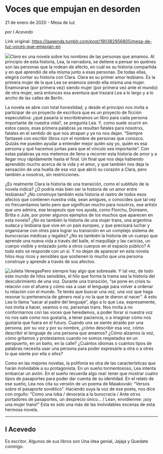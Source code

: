 # Voces que empujan en desorden



21 de enero de 2020 - Mesa de luz

_por I Acevedo_

Link original: https://laagenda.tumblr.com/post/190382956805/mesa-de-luz-voces-que-empujan-en

![](https://64.media.tumblr.com/083ae7d67423801d27e7dd4de8306b25/7c6f64614e18c523-28/s500x750/6f0e5aa1ded4fff225b3de4a5cfbdb4c684ff539.jpg)*Clara* es una novela sobre los nombres de las personas que amamos. Al principio de esta historia, Lea, la narradora, se detiene a pensar en quiénes son las personas que la rodean de afecto, en cuál es su historia compartida y en qué aprendió de ella misma junto a esas personas. De todas ellas, elegirá contar su historia con Clara. Clara es su primer amor lesbiano. Es la primera mujer de la que Lea se enamora siendo ella misma una mujer. Enamorarse (por primera vez) siendo mujer (por primera vez ante el mundo) de otra mujer, será entonces esa aventura que trazará Lea a lo largo y a lo ancho de las calles de Berlín.

La novela se abre con total honestidad, y desde el principio nos invita a participar de un proyecto de escritura que es un proyecto de ficción especulativa: ¿qué pasaría si escribiéramos un libro para cada persona importante de nuestra vida?, se pregunta Lea. Y, como suele ocurrir en estos casos, esas primera palabras ya resultan fatales para nosotrxs, fatales en el sentido de que nos atrapan y ya no nos dejan. “Siempre fantaseé con escribir libros con el nombre de personas que conozco. Quizás me pueden ayudar a entender mejor quién soy yo, quién es esa persona y qué hacemos juntas para que el vínculo sea importante”. Con estas palabras ya nos metemos de lleno a recorrer esta historia de amor y a llegar muy rápidamente hasta el final. Un final que nos deja habiendo aprendido mucho acerca de la vida y el amor, y que también nos deja la sensación de una huella de esa voz que abrió su corazón a Clara, pero también a nosotrxs, sin restricciones.

¿Es realmente Clara la historia de una transición, como el subtítulo de la novela indica? ¿O podría más bien ser la historia de un amor entre lesbianas? ¿No construye también esta historia el rastro de todos esos afectos que contienen nuestra vida, sean amigues, o conocides que tal vez no frecuentamos tanto pero que significan mucho para nosotrxs, ese artistx que unx admira, ese terapeutx que nos ayuda, como Florchu, Doireann, Britta o Jule, por poner algunos ejemplos de los muchos que aparecen en esta novela? ¿No es también la historia de una mujer trans, una argentina sudaca y lesbiana que vive en un país europeo, y que precisará luchar y organizarse con otres para lograr su transición en un complejo sistema de burocracias médicas y legales? ¿No es también la historia de un cuerpo que aprende una nueva vida a través del baile, el maquillaje y las caricias, un cuerpo visible y enlazado junto a otros cuerpos en el espacio público? A todo esto se responde con un sí. Y no dejan de aparecer en esta novela hilos muy ricos y sensibles que sostienen lo mucho que una persona construye y aprende a través de sus afectos. 

![Julieta Venegas](https://64.media.tumblr.com/6e953e8e65e9db4ce460824144e51ec6/7c6f64614e18c523-4a/s250x400/b3cf7ab1344361c79b839f9e67e648533ff06b21.jpg)Pero siempre hay algo que sobresale. Y tal vez, de todo este mundo de hilos sensibles, el hilo que forma la trama sea la historia del descubrimiento de una voz. Durante una transición, “se pone en crisis tu relación con el afuera y cómo vas a usar el lenguaje para volver a ordenar tu relación con el mundo. Te tenés que buscar una voz, una voz que haga resonar tu pertenencia de género real y no la que te dieron al nacer”. A esto Lea lo llama “sacar al padre del lenguaje”, algo a lo que Lea, expresamente, nos invita a hacer, seamos o no, personas trans. Nos invita a no conformarnos con las voces que heredamos, a poder llorar si nuestra voz no nos sale como nos gustaría, a tener paciencia, o a imaginar cómo nos gustaría que fuera en el futuro. Cuando unx se siente atraído por una persona, por su voz y por su nombre, ¿cómo describir esa voz, cómo describir el lenguaje de una persona que amamos? ¿Cómo alzamos la voz, cómo gritamos y protestamos cuando no somos respetadxs en un aeropuerto, en un baño, en la calle? ¿Cuántos idiomas o cuántos tipos de palabras necesita usar una persona para poder expresarle a otra o a otres lo que siente por ella o ellxs?

Como en las mejores novelas, la polifonía es otra de las características que harán  inolvidable a su protagonista. En un sueño tormentososo, Lea intenta embarcar un avión. En el sueño recuerda algo real: tener que mostrar cuatro tipos de pasaportes para poder dar cuenta de su identidad. En el relato de ese sueño, Lea nos cita su versión de un poema de Maiakovski: “Versos sobre el pasaporte soviético”. Haciendo suya la voz de ese poeta, nos dice con orgullo: “Como una loba / devoraría a la burocracia / Ante otrxs portadores de pasaportes, un desprecio único… / Lean, envídienme: ¡soy una mujer trans!” Esta es solo una más de las inolvidables escenas de esta hermosa novela.



---

I Acevedo
---------

 Es escritor. Algunos de sus libros son Una idea genial, Jajaja y Quedate conmigo. 

